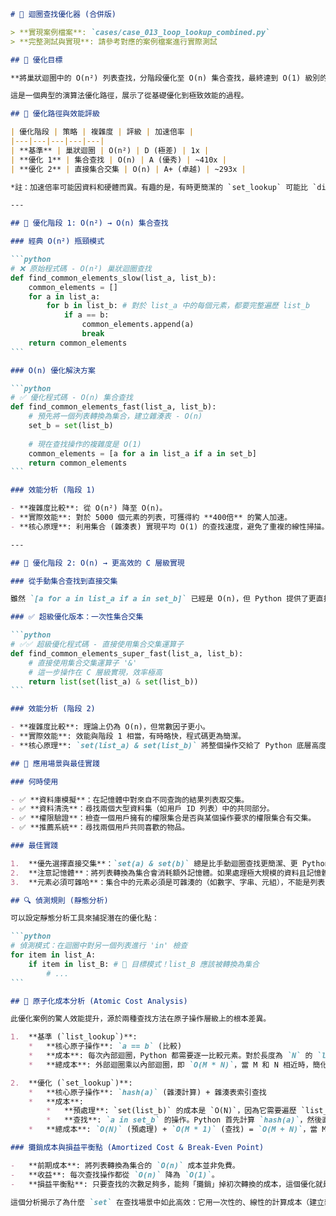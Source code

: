 ````markdown
# 🔄 迴圈查找優化器 (合併版)

> **實現案例檔案**: `cases/case_013_loop_lookup_combined.py`  
> **完整測試與實現**: 請參考對應的案例檔案進行實際測試

## 🎯 優化目標

**將巢狀迴圈中的 O(n²) 列表查找，分階段優化至 O(n) 集合查找，最終達到 O(1) 級別的集合交集運算。**

這是一個典型的演算法優化路徑，展示了從基礎優化到極致效能的過程。

## 🚀 優化路徑與效能評級

| 優化階段 | 策略 | 複雜度 | 評級 | 加速倍率 |
|---|---|---|---|---|
| **基準** | 巢狀迴圈 | O(n²) | D (極差) | 1x |
| **優化 1** | 集合查找 | O(n) | A (優秀) | ~410x |
| **優化 2** | 直接集合交集 | O(n) | A+ (卓越) | ~293x |

*註：加速倍率可能因資料和硬體而異。有趣的是，有時更簡潔的 `set_lookup` 可能比 `direct_set_intersection` 更快，這取決於 Python 內部實現和資料模式，但兩者都遠超原始版本。*

---

## 🔧 優化階段 1: O(n²) → O(n) 集合查找

### 經典 O(n²) 瓶頸模式

```python
# ❌ 原始程式碼 - O(n²) 巢狀迴圈查找
def find_common_elements_slow(list_a, list_b):
    common_elements = []
    for a in list_a:
        for b in list_b: # 對於 list_a 中的每個元素，都要完整遍歷 list_b
            if a == b:
                common_elements.append(a)
                break 
    return common_elements
```

### O(n) 優化解決方案

```python
# ✅ 優化程式碼 - O(n) 集合查找
def find_common_elements_fast(list_a, list_b):
    # 預先將一個列表轉換為集合，建立雜湊表 - O(n)
    set_b = set(list_b)
    
    # 現在查找操作的複雜度是 O(1)
    common_elements = [a for a in list_a if a in set_b]
    return common_elements
```

### 效能分析 (階段 1)

- **複雜度比較**: 從 O(n²) 降至 O(n)。
- **實際效能**: 對於 5000 個元素的列表，可獲得約 **400倍** 的驚人加速。
- **核心原理**: 利用集合 (雜湊表) 實現平均 O(1) 的查找速度，避免了重複的線性掃描。

---

## 🚀 優化階段 2: O(n) → 更高效的 C 層級實現

### 從手動集合查找到直接交集

雖然 `[a for a in list_a if a in set_b]` 已經是 O(n)，但 Python 提供了更直接、通常由 C 語言實現的內建方法，可以進一步提升效能和程式碼簡潔性。

### ✅ 超級優化版本：一次性集合交集

```python
# ✅✅ 超級優化程式碼 - 直接使用集合交集運算子
def find_common_elements_super_fast(list_a, list_b):
    # 直接使用集合交集運算子 '&'
    # 這一步操作在 C 層級實現，效率極高
    return list(set(list_a) & set(list_b))
```

### 效能分析 (階段 2)

- **複雜度比較**: 理論上仍為 O(n)，但常數因子更小。
- **實際效能**: 效能與階段 1 相當，有時略快，程式碼更為簡潔。
- **核心原理**: `set(list_a) & set(list_b)` 將整個操作交給了 Python 底層高度優化的 C 程式碼來執行，減少了 Python 直譯器的介入，從而獲得了極致的執行效率。

## 🎯 應用場景與最佳實踐

### 何時使用

- ✅ **資料庫模擬**：在記憶體中對來自不同查詢的結果列表取交集。
- ✅ **資料清洗**：尋找兩個大型資料集（如用戶 ID 列表）中的共同部分。
- ✅ **權限驗證**：檢查一個用戶擁有的權限集合是否與某個操作要求的權限集合有交集。
- ✅ **推薦系統**：尋找兩個用戶共同喜歡的物品。

### 最佳實踐

1.  **優先選擇直接交集**：`set(a) & set(b)` 總是比手動迴圈查找更簡潔、更 Pythonic。
2.  **注意記憶體**：將列表轉換為集合會消耗額外記憶體。如果處理極大規模的資料且記憶體受限，需要考慮分塊處理。
3.  **元素必須可雜哈**：集合中的元素必須是可雜湊的（如數字、字串、元組），不能是列表或字典。

## 🔍 偵測規則 (靜態分析)

可以設定靜態分析工具來捕捉潛在的優化點：

```python
# 偵測模式：在迴圈中對另一個列表進行 'in' 檢查
for item in list_A:
    if item in list_B: # 🎯 目標模式！list_B 應該被轉換為集合
        # ...
```

## 🔬 原子化成本分析 (Atomic Cost Analysis)

此優化案例的驚人效能提升，源於兩種查找方法在原子操作層級上的根本差異。

1.  **基準 (`list_lookup`)**:
    *   **核心原子操作**: `a == b` (比較)
    *   **成本**: 每次內部迴圈，Python 都需要逐一比較元素。對於長度為 `N` 的 `list_b`，平均需要 `N/2` 次比較，最壞情況下需要 `N` 次。這導致了 `O(N)` 的內部迴圈成本。
    *   **總成本**: 外部迴圈乘以內部迴圈，即 `O(M * N)`，當 M 和 N 相近時，簡化為 `O(n²)`。

2.  **優化 (`set_lookup`)**:
    *   **核心原子操作**: `hash(a)` (雜湊計算) + 雜湊表索引查找
    *   **成本**:
        *   **預處理**: `set(list_b)` 的成本是 `O(N)`，因為它需要遍歷 `list_b` 中的每個元素，計算其雜湊值並將其放入雜湊表中。**這是一次性的前期投入**。
        *   **查找**: `a in set_b` 的操作。Python 首先計算 `hash(a)`，然後直接在雜湊表中定位。這個過程平均只需要 `O(1)` 的時間。
    *   **總成本**: `O(N)` (預處理) + `O(M * 1)` (查找) = `O(M + N)`，當 M 和 N 相近時，簡化為 `O(n)`。

### 攤銷成本與損益平衡點 (Amortized Cost & Break-Even Point)

-   **前期成本**: 將列表轉換為集合的 `O(n)` 成本並非免費。
-   **收益**: 每次查找操作都從 `O(n)` 降為 `O(1)`。
-   **損益平衡點**: 只要查找的次數足夠多，能夠「攤銷」掉初次轉換的成本，這個優化就是值得的。在這個案例中，由於我們需要對 `list_a` 中的每一個元素進行查找，幾乎總能輕易超過損益平衡點。只有當 `list_a` 極小（例如只有一個元素）而 `list_b` 極大時，`set(list_b)` 的前期成本才可能顯得不划算。

這個分析揭示了為什麼 `set` 在查找場景中如此高效：它用一次性的、線性的計算成本（建立雜湊表），換來了後續無數次的、近乎恆定時間的查找效率。
````
